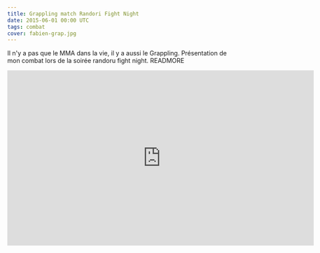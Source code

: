 ```yaml
---
title: Grappling match Randori Fight Night 
date: 2015-06-01 00:00 UTC
tags: combat
cover: fabien-grap.jpg
---
```


Il n'y a pas que le MMA dans la vie, il y a aussi le Grappling. 
Présentation de mon combat lors de la soirée randoru fight night. 
READMORE

<iframe width="700" height="400" src="https://www.youtube.com/embed/OXpGvIom6Nc" frameborder="0" allowfullscreen></iframe>